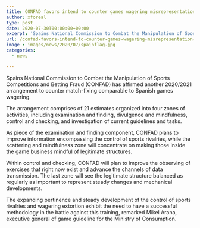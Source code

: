```yaml
---
title: CONFAD favors intend to counter games wagering misrepresentation in Spain
author: xforeal 
type: post
date: 2020-07-30T00:00:00+00:00
excerpt: 'Spains National Commission to Combat the Manipulation of Sports Competitions and Betting Fraud (CONFAD) has endorsed another 2020/2021 arrangement to counter match-fixing according to Spanish games betting '
url: /confad-favors-intend-to-counter-games-wagering-misrepresentation-in-spain/
image : images/news/2020/07/spainflag.jpg
categories:
  - news

---
```

Spains National Commission to Combat the Manipulation of Sports Competitions and Betting Fraud (CONFAD) has affirmed another 2020/2021 arrangement to counter match-fixing comparable to Spanish games wagering. 

The arrangement comprises of 21 estimates organized into four zones of activities, including examination and finding, divulgence and mindfulness, control and checking, and investigation of current guidelines and tasks. 

As piece of the examination and finding component, CONFAD plans to improve information encompassing the control of sports rivalries, while the scattering and mindfulness zone will concentrate on making those inside the game business mindful of legitimate structures. 

Within control and checking, CONFAD will plan to improve the observing of exercises that right now exist and advance the channels of data transmission. The last zone will see the legitimate structure balanced as regularly as important to represent steady changes and mechanical developments. 

The expanding pertinence and steady development of the control of sports rivalries and wagering extortion exhibit the need to have a successful methodology in the battle against this training, remarked Mikel Arana, executive general of game guideline for the Ministry of Consumption.